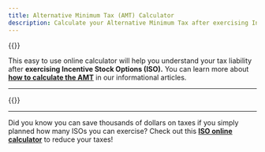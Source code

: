 ```yaml
---
title: Alternative Minimum Tax (AMT) Calculator
description: Calculate your Alternative Minimum Tax after exercising Incentive Stock Options (ISOs)
---
```

{{<disclaimer>}}

This easy to use online calculator will help you understand your tax liability after **exercising Incentive Stock Options (ISO).** You can learn more about **[how to calculate the AMT](/learn_about_the_amt/)** in our informational articles.

------------------

{{<amt-calculator >}}

------------------

Did you know you can save thousands of dollars on taxes if you simply planned how many ISOs you can exercise? Check out this **[ISO online calculator](/iso-tax-planner)** to reduce your taxes!
